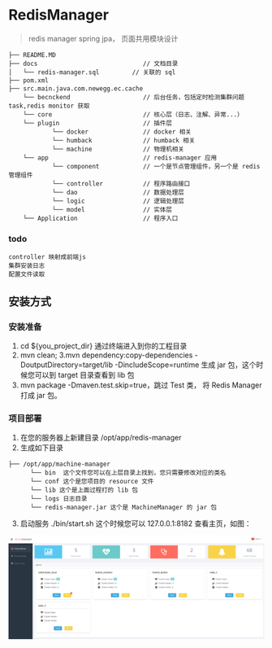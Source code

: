# RedisManager
> redis manager  spring jpa， 页面共用模块设计

```  代码结构
├── README.MD
├── docs                             // 文档目录
│   └── redis-manager.sql         // 关联的 sql
├── pom.xml
├── src.main.java.com.newegg.ec.cache
    └── becnckend                    // 后台任务，包括定时检测集群问题task,redis monitor 获取
    └── core                         // 核心层（日志、注解、异常...）
    └── plugin                       // 插件层
            └── docker               // docker 相关
            └── humback              // humback 相关
            └── machine              // 物理机相关
    └── app                          // redis-manager 应用
            └── component            // 一个是节点管理组件，另一个是 redis 管理组件
            └── controller           // 程序路由接口
            └── dao                  // 数据处理层
            └── logic                // 逻辑处理层
            └── model                // 实体层
    └── Application                  // 程序入口
```


### todo

```
controller 映射成前端js
集群安装日志
配置文件读取
```

## 安装方式
### 安装准备
1. cd ${you_project_dir} 通过终端进入到你的工程目录
2. mvn clean; 
3.mvn dependency:copy-dependencies -DoutputDirectory=target/lib -DincludeScope=runtime  生成 jar 包，这个时候您可以到 target 目录查看到 lib 包
4. mvn package -Dmaven.test.skip=true，跳过 Test 类， 将 Redis Manager 打成 jar 包。

### 项目部署
1. 在您的服务器上新建目录 /opt/app/redis-manager
2. 生成如下目录
```
├── /opt/app/machine-manager
      └── bin  这个文件您可以在上层目录上找到，您只需要修改对应的类名
      └── conf 这个是您项目的 resource 文件
      └── lib 这个是上面过程打的 lib 包
      └── logs 日志目录
      └── redis-manager.jar 这个是 MachineManager 的 jar 包
```
3. 启动服务 ./bin/start.sh 这个时候您可以 127.0.0.1:8182 查看主页，如图：
<img src="./docs/images/index.png" />